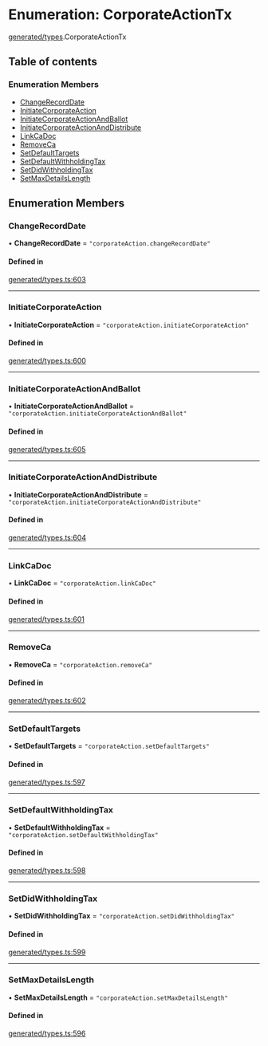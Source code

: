 # Enumeration: CorporateActionTx

[generated/types](../wiki/generated.types).CorporateActionTx

## Table of contents

### Enumeration Members

- [ChangeRecordDate](../wiki/generated.types.CorporateActionTx#changerecorddate)
- [InitiateCorporateAction](../wiki/generated.types.CorporateActionTx#initiatecorporateaction)
- [InitiateCorporateActionAndBallot](../wiki/generated.types.CorporateActionTx#initiatecorporateactionandballot)
- [InitiateCorporateActionAndDistribute](../wiki/generated.types.CorporateActionTx#initiatecorporateactionanddistribute)
- [LinkCaDoc](../wiki/generated.types.CorporateActionTx#linkcadoc)
- [RemoveCa](../wiki/generated.types.CorporateActionTx#removeca)
- [SetDefaultTargets](../wiki/generated.types.CorporateActionTx#setdefaulttargets)
- [SetDefaultWithholdingTax](../wiki/generated.types.CorporateActionTx#setdefaultwithholdingtax)
- [SetDidWithholdingTax](../wiki/generated.types.CorporateActionTx#setdidwithholdingtax)
- [SetMaxDetailsLength](../wiki/generated.types.CorporateActionTx#setmaxdetailslength)

## Enumeration Members

### ChangeRecordDate

• **ChangeRecordDate** = ``"corporateAction.changeRecordDate"``

#### Defined in

[generated/types.ts:603](https://github.com/PolymeshAssociation/polymesh-sdk/blob/8a9e72221/src/generated/types.ts#L603)

___

### InitiateCorporateAction

• **InitiateCorporateAction** = ``"corporateAction.initiateCorporateAction"``

#### Defined in

[generated/types.ts:600](https://github.com/PolymeshAssociation/polymesh-sdk/blob/8a9e72221/src/generated/types.ts#L600)

___

### InitiateCorporateActionAndBallot

• **InitiateCorporateActionAndBallot** = ``"corporateAction.initiateCorporateActionAndBallot"``

#### Defined in

[generated/types.ts:605](https://github.com/PolymeshAssociation/polymesh-sdk/blob/8a9e72221/src/generated/types.ts#L605)

___

### InitiateCorporateActionAndDistribute

• **InitiateCorporateActionAndDistribute** = ``"corporateAction.initiateCorporateActionAndDistribute"``

#### Defined in

[generated/types.ts:604](https://github.com/PolymeshAssociation/polymesh-sdk/blob/8a9e72221/src/generated/types.ts#L604)

___

### LinkCaDoc

• **LinkCaDoc** = ``"corporateAction.linkCaDoc"``

#### Defined in

[generated/types.ts:601](https://github.com/PolymeshAssociation/polymesh-sdk/blob/8a9e72221/src/generated/types.ts#L601)

___

### RemoveCa

• **RemoveCa** = ``"corporateAction.removeCa"``

#### Defined in

[generated/types.ts:602](https://github.com/PolymeshAssociation/polymesh-sdk/blob/8a9e72221/src/generated/types.ts#L602)

___

### SetDefaultTargets

• **SetDefaultTargets** = ``"corporateAction.setDefaultTargets"``

#### Defined in

[generated/types.ts:597](https://github.com/PolymeshAssociation/polymesh-sdk/blob/8a9e72221/src/generated/types.ts#L597)

___

### SetDefaultWithholdingTax

• **SetDefaultWithholdingTax** = ``"corporateAction.setDefaultWithholdingTax"``

#### Defined in

[generated/types.ts:598](https://github.com/PolymeshAssociation/polymesh-sdk/blob/8a9e72221/src/generated/types.ts#L598)

___

### SetDidWithholdingTax

• **SetDidWithholdingTax** = ``"corporateAction.setDidWithholdingTax"``

#### Defined in

[generated/types.ts:599](https://github.com/PolymeshAssociation/polymesh-sdk/blob/8a9e72221/src/generated/types.ts#L599)

___

### SetMaxDetailsLength

• **SetMaxDetailsLength** = ``"corporateAction.setMaxDetailsLength"``

#### Defined in

[generated/types.ts:596](https://github.com/PolymeshAssociation/polymesh-sdk/blob/8a9e72221/src/generated/types.ts#L596)
